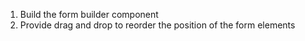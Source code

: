 1. Build the form builder component
2. Provide drag and drop to reorder the position of the form elements
